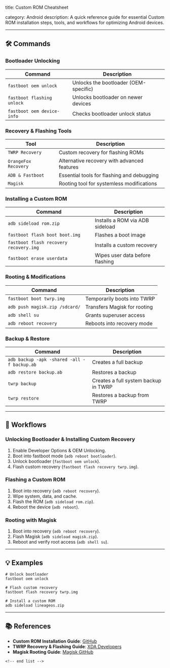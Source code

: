 title: Custom ROM Cheatsheet

category: Android
description: A quick reference guide for essential Custom ROM installation steps, tools, and workflows for optimizing Android devices.

---

## 🛠️ Commands

### **Bootloader Unlocking**

| Command                      | Description                           |
| ---------------------------- | ------------------------------------- |
| `fastboot oem unlock`      | Unlocks the bootloader (OEM-specific) |
| `fastboot flashing unlock` | Unlocks bootloader on newer devices   |
| `fastboot oem device-info` | Checks bootloader unlock status       |

### **Recovery & Flashing Tools**

| Tool                   | Description                                 |
| ---------------------- | ------------------------------------------- |
| `TWRP Recovery`      | Custom recovery for flashing ROMs           |
| `OrangeFox Recovery` | Alternative recovery with advanced features |
| `ADB & Fastboot`     | Essential tools for flashing and debugging  |
| `Magisk`             | Rooting tool for systemless modifications   |

### **Installing a Custom ROM**

| Command                                  | Description                     |
| ---------------------------------------- | ------------------------------- |
| `adb sideload rom.zip`                 | Installs a ROM via ADB sideload |
| `fastboot flash boot boot.img`         | Flashes a boot image            |
| `fastboot flash recovery recovery.img` | Installs a custom recovery      |
| `fastboot erase userdata`              | Wipes user data before flashing |

### **Rooting & Modifications**

| Command                          | Description                  |
| -------------------------------- | ---------------------------- |
| `fastboot boot twrp.img`       | Temporarily boots into TWRP  |
| `adb push magisk.zip /sdcard/` | Transfers Magisk for rooting |
| `adb shell su`                 | Grants superuser access      |
| `adb reboot recovery`          | Reboots into recovery mode   |

### **Backup & Restore**

| Command                                       | Description                          |
| --------------------------------------------- | ------------------------------------ |
| `adb backup -apk -shared -all -f backup.ab` | Creates a full backup                |
| `adb restore backup.ab`                     | Restores a backup                    |
| `twrp backup`                               | Creates a full system backup in TWRP |
| `twrp restore`                              | Restores a backup from TWRP          |

---

## 🔄 Workflows

### **Unlocking Bootloader & Installing Custom Recovery**

1. Enable Developer Options & OEM Unlocking.
2. Boot into fastboot mode (`adb reboot bootloader`).
3. Unlock bootloader (`fastboot oem unlock`).
4. Flash custom recovery (`fastboot flash recovery twrp.img`).

### **Flashing a Custom ROM**

1. Boot into recovery (`adb reboot recovery`).
2. Wipe system, data, and cache.
3. Flash the ROM (`adb sideload rom.zip`).
4. Reboot the device (`adb reboot`).

### **Rooting with Magisk**

1. Boot into recovery (`adb reboot recovery`).
2. Flash Magisk (`adb sideload magisk.zip`).
3. Reboot and verify root access (`adb shell su`).

---

## 💡 Examples

```shell
# Unlock bootloader
fastboot oem unlock

# Flash custom recovery
fastboot flash recovery twrp.img

# Install a custom ROM
adb sideload lineageos.zip
```

---

## 📚 References

- **Custom ROM Installation Guide**: [GitHub](https://github.com/CyberT33N/custom-rom-cheat-sheet)
- **TWRP Recovery & Flashing Guide**: [XDA Developers](https://forum.xda-developers.com/)
- **Magisk Rooting Guide**: [Magisk GitHub](https://github.com/topjohnwu/Magisk)

```
<!-- end list -->
```
